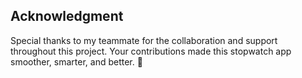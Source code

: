 
## Acknowledgment

Special thanks to my teammate for the collaboration and support throughout this project. 
Your contributions made this stopwatch app smoother, smarter, and better. 🚀
